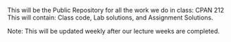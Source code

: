 This will be the Public Repository for all the work we do in class: CPAN 212
This will contain: Class code, Lab solutions, and Assignment Solutions.

Note: This will be updated weekly after our lecture weeks are completed. 
